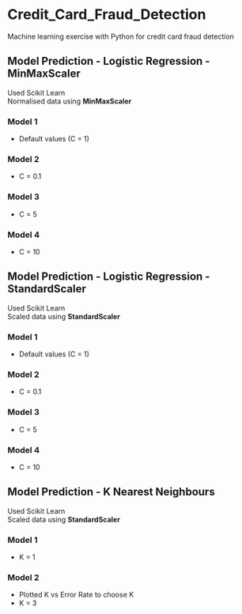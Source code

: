 # Credit_Card_Fraud_Detection
Machine learning exercise with Python for credit card fraud detection   

## Model Prediction - Logistic Regression - MinMaxScaler
Used Scikit Learn   
Normalised data using **MinMaxScaler**   

### Model 1
* Default values (C = 1)

### Model 2
* C = 0.1

### Model 3
* C = 5

### Model 4
* C = 10

## Model Prediction - Logistic Regression - StandardScaler
Used Scikit Learn   
Scaled data using **StandardScaler**

### Model 1
* Default values (C = 1)

### Model 2
* C = 0.1

### Model 3
* C = 5

### Model 4
* C = 10

## Model Prediction - K Nearest Neighbours
Used Scikit Learn   
Scaled data using **StandardScaler**   

### Model 1
* K = 1

### Model 2
* Plotted K vs Error Rate to choose K
* K = 3
